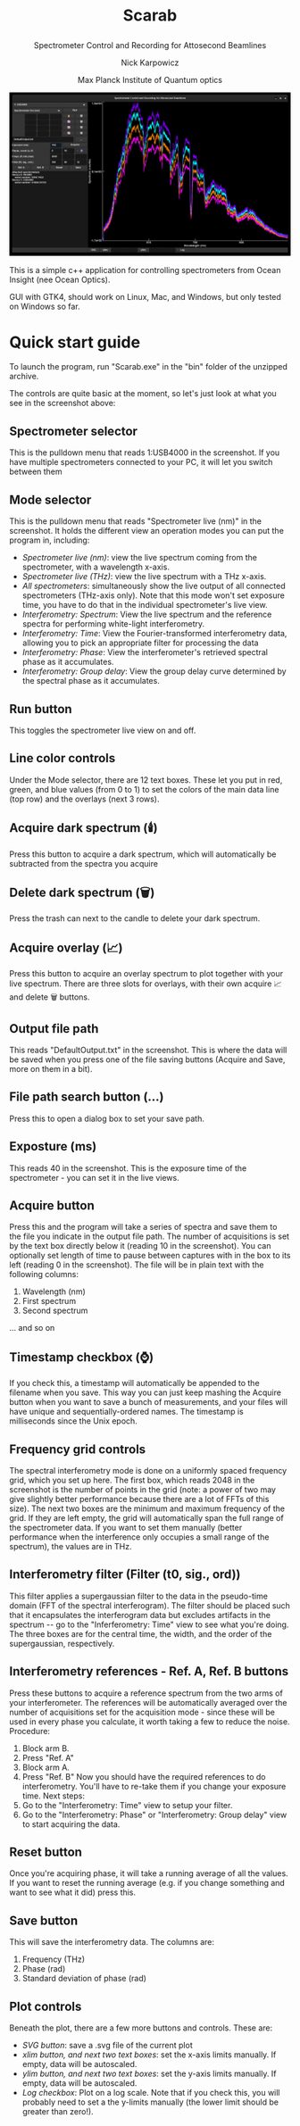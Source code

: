 # <p style="text-align: center;">Scarab</p>
<p style="text-align: center;">Spectrometer Control and Recording for Attosecond Beamlines</p>
<p style="text-align: center;">Nick Karpowicz</p>
<p style="text-align: center;">Max Planck Institute of Quantum optics</p>

<p style="text-align: center;"><img src="Documentation/screenshot.png"></p>

This is a simple c++ application for controlling spectrometers from Ocean Insight (nee Ocean Optics).

GUI with GTK4, should work on Linux, Mac, and Windows, but only tested on Windows so far.


# Quick start guide
To launch the program, run "Scarab.exe" in the "bin" folder of the unzipped archive.

The controls are quite basic at the moment, so let's just look at what you see in the screenshot above:

## Spectrometer selector
This is the pulldown menu that reads 1:USB4000 in the screenshot. If you have multiple spectrometers connected to your PC, it will let you switch between them

## Mode selector

This is the pulldown menu that reads "Spectrometer live (nm)" in the screenshot. It holds the different view an operation modes you can put the program in, including:
- _Spectrometer live (nm)_: view the live spectrum coming from the spectrometer, with a wavelength x-axis.
- _Spectrometer live (THz)_: view the live spectrum with a THz x-axis.
- _All spectrometers_: simultaneously show the live output of all connected spectrometers (THz-axis only). Note that this mode won't set exposure time, you have to do that in the individual spectrometer's live view.
- _Interferometry: Spectrum_: View the live spectrum and the reference spectra for performing white-light interferometry.
- _Interferometry: Time_: View the Fourier-transformed interferometry data, allowing you to pick an appropriate filter for processing the data
- _Interferometry: Phase_: View the interferometer's retrieved spectral phase as it accumulates.
- _Interferometry: Group delay_: View the group delay curve determined by the spectral phase as it accumulates.

## Run button
This toggles the spectrometer live view on and off.

## Line  color controls
Under the Mode selector, there are 12 text boxes. These let you put in red, green, and blue values (from 0 to 1) to set the colors of the main data line (top row) and the overlays (next 3 rows).

## Acquire dark spectrum (🕯️)
Press this button to acquire a dark spectrum, which will automatically be subtracted from the spectra you acquire

## Delete dark spectrum (🗑️)
Press the trash can next to the candle to delete your dark spectrum.

## Acquire overlay (📈)
Press this button to acquire an overlay spectrum to plot together with your live spectrum. There are three slots for overlays, with their own acquire 📈 and delete 🗑️ buttons.

## Output file path
This reads "DefaultOutput.txt" in the screenshot. This is where the data will be saved when you press one of the file saving buttons (Acquire and Save, more on them in a bit).

## File path search button (...)
Press this to open a dialog box to set your save path.

## Exposture (ms)
This reads 40 in the screenshot. This is the exposure time of the spectrometer - you can set it in the live views.

## Acquire button
Press this and the program will take a series of spectra and save them to the file you indicate in the output file path. The number of acquisitions is set by the text box directly below it (reading 10 in the screenshot). You can optionally set length of time to pause between captures with in the box to its left (reading 0 in the screenshot).
The file will be in plain text with the following columns:
1. Wavelength (nm)
2. First spectrum
3. Second spectrum

... and so on

## Timestamp checkbox (⌚)
If you check this, a timestamp will automatically be appended to the filename when you save. This way you can just keep mashing the Acquire button when you want to save a bunch of measurements, and your files will have unique and sequentially-ordered names. The timestamp is milliseconds since the Unix epoch.

## Frequency grid controls
The spectral interferometry mode is done on a uniformly spaced frequency grid, which you set up here. The first box, which reads 2048 in the screenshot is the number of points in the grid (note: a power of two may give slightly better performance because there are a lot of FFTs of this size). The next two boxes are the minimum and maximum frequency of the grid. If they are left empty, the grid will automatically span the full range of the spectrometer data. If you want to set them manually (better performance when the interference only occupies a small range of the spectrum), the values are in THz.

## Interferometry filter (Filter (t0, sig., ord))
This filter applies a supergaussian filter to the data in the pseudo-time domain (FFT of the spectral interferogram). The filter should be placed such that it encapsulates the interferogram data but excludes artifacts in the spectrum -- go to the "Inferferometry: Time" view to see what you're doing. The three boxes are for the central time, the width, and the order of the supergaussian, respectively.

## Interferometry references - Ref. A, Ref. B buttons
Press these buttons to acquire a reference spectrum from the two arms of your interferometer. The references will be automatically averaged over the number of acquisitions set for the acquisition mode - since these will be used in every phase you calculate, it worth taking a few to reduce the noise.
Procedure:
1. Block arm B.
2. Press "Ref. A"
3. Block arm A.
4. Press "Ref. B" Now you should have the required references to do interferometry. You'll have to re-take them if you change your exposure time. Next steps:
5. Go to the "Interferometry: Time" view to setup your filter.
6. Go to the "Interferometry: Phase" or "Interferometry: Group delay" view to start acquiring the data.

## Reset button
Once you're acquiring phase, it will take a running average of all the values. If you want to reset the running average (e.g. if you change something and want to see what it did) press this.

## Save button
This will save the interferometry data.
The columns are:
1. Frequency (THz)
2. Phase (rad)
3. Standard deviation of phase (rad)

## Plot controls
Beneath the plot, there are a few more buttons and controls. These are:
- _SVG button_: save a .svg file of the current plot
- _xlim button, and next two text boxes_: set the x-axis limits manually. If empty, data will be autoscaled.
- _ylim button, and next two text boxes_: set the y-axis limits manually. If empty, data will be autoscaled.
- _Log checkbox_: Plot on a log scale. Note that if you check this, you will probably need to set a the y-limits manually (the lower limit should be greater than zero!).

